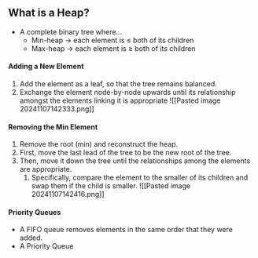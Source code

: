 ## What is a Heap?
- A complete binary tree where...
	- Min-heap -> each element is ≤ both of its children
	- Max-heap -> each element is ≥ both of its children
#### Adding a New Element
1. Add the element as a leaf, so that the tree remains balanced.
2. Exchange the element node-by-node upwards until its relationship amongst the elements linking it is appropriate
![[Pasted image 20241107142333.png]]
#### Removing the Min Element
1. Remove the root (min) and reconstruct the heap.
2. First, move the last lead of the tree to be the new root of the tree.
3. Then, move it down the tree until the relationships among the elements are appropriate.
	1. Specifically, compare the element to the smaller of its children and swap them if the child is smaller.
![[Pasted image 20241107142416.png]]
#### Priority Queues
- A FIFO queue removes elements in the same order that they were added.
- A Priority Queue





